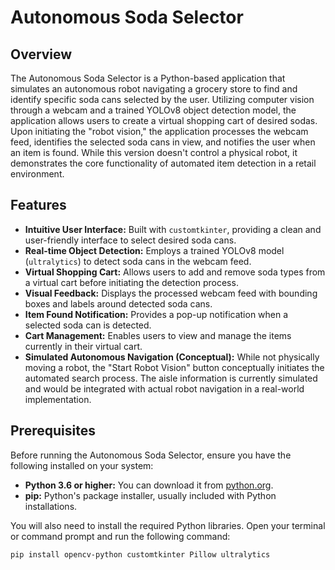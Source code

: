 # Autonomous Soda Selector

## Overview

The Autonomous Soda Selector is a Python-based application that simulates an autonomous robot navigating a grocery store to find and identify specific soda cans selected by the user. Utilizing computer vision through a webcam and a trained YOLOv8 object detection model, the application allows users to create a virtual shopping cart of desired sodas. Upon initiating the "robot vision," the application processes the webcam feed, identifies the selected soda cans in view, and notifies the user when an item is found. While this version doesn't control a physical robot, it demonstrates the core functionality of automated item detection in a retail environment.

## Features

* **Intuitive User Interface:** Built with `customtkinter`, providing a clean and user-friendly interface to select desired soda cans.
* **Real-time Object Detection:** Employs a trained YOLOv8 model (`ultralytics`) to detect soda cans in the webcam feed.
* **Virtual Shopping Cart:** Allows users to add and remove soda types from a virtual cart before initiating the detection process.
* **Visual Feedback:** Displays the processed webcam feed with bounding boxes and labels around detected soda cans.
* **Item Found Notification:** Provides a pop-up notification when a selected soda can is detected.
* **Cart Management:** Enables users to view and manage the items currently in their virtual cart.
* **Simulated Autonomous Navigation (Conceptual):** While not physically moving a robot, the "Start Robot Vision" button conceptually initiates the automated search process. The aisle information is currently simulated and would be integrated with actual robot navigation in a real-world implementation.

## Prerequisites

Before running the Autonomous Soda Selector, ensure you have the following installed on your system:

* **Python 3.6 or higher:** You can download it from [python.org](https://www.python.org/downloads/).
* **pip:** Python's package installer, usually included with Python installations.

You will also need to install the required Python libraries. Open your terminal or command prompt and run the following command:

```bash
pip install opencv-python customtkinter Pillow ultralytics

